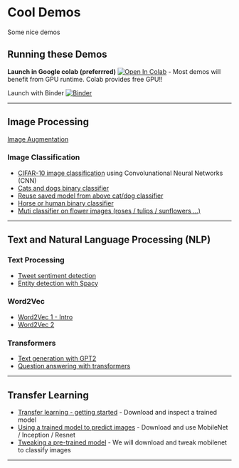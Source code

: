 # Cool Demos
Some nice demos

## Running these Demos

**Launch in Google colab (preferrred)** [![Open In Colab](https://colab.research.google.com/assets/colab-badge.svg)](https://colab.research.google.com/github/elephantscale/cool-ML-demos/)  - Most demos will benefit from GPU runtime.  Colab provides free GPU!!

Launch with Binder [![Binder](https://mybinder.org/badge_logo.svg)](https://mybinder.org/v2/gh/elephantscale/cool-ML-demos/HEAD)

---

## Image Processing

[Image Augmentation](image/img2-image-generator.ipynb)

### Image Classification

* [CIFAR-10 image classification](image/cnn-cifar.ipynb) using Convolunational Neural Networks (CNN)
* [Cats and dogs binary classifier](image/img3-cat-dog-binary-classifier.ipynb)
* [Reuse saved model from above cat/dog classifier](image/img5-reusing-a-model.ipynb)
* [Horse or human binary classifier](image/exercise-1-horse-or-human-classifier-binary.ipynb)
* [Muti classifier on flower images (roses / tulips / sunflowers ...)](image/exercise-2-flowers-multi-classifier.ipynb)

---

## Text and Natural Language Processing (NLP)

### Text Processing

* [Tweet sentiment detection](nlp/textblob-1-sentiment.ipynb)
* [Entity detection with Spacy](nlp/spacy-1-entities.ipynb)

### Word2Vec

* [Word2Vec 1 - Intro](nlp/word2vec-1-intro.ipynb)
* [Word2Vec 2](nlp/word2vec-2-pre-trained-models.ipynb)

### Transformers

* [Text generation with GPT2](transformers/GPT2_text_generation.ipynb)
* [Question answering with transformers](transformers/transformer_qa.ipynb)

---

## Transfer Learning

* [Transfer learning - getting started](transfer-learning/transfer1-getting-started.ipynb) - Download and inspect a trained model
* [Using a trained model to predict images](transfer-learning/transfer2-using-a-pre-trained-model.ipynb) - Download and use MobileNet / Inception / Resnet
* [Tweaking a pre-trained model](transfer-learning/transfer3-training-a-pretrained-model.ipynb) - We will download and tweak mobilenet to classify images

---
